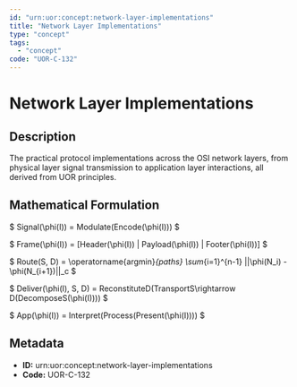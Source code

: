 ```yaml
---
id: "urn:uor:concept:network-layer-implementations"
title: "Network Layer Implementations"
type: "concept"
tags:
  - "concept"
code: "UOR-C-132"
---
```


# Network Layer Implementations

## Description

The practical protocol implementations across the OSI network layers, from physical layer signal transmission to application layer interactions, all derived from UOR principles.

## Mathematical Formulation

$
Signal(\phi(I)) = Modulate(Encode(\phi(I)))
$

$
Frame(\phi(I)) = [Header(\phi(I)) | Payload(\phi(I)) | Footer(\phi(I))]
$

$
Route(S, D) = \operatorname{argmin}_{paths} \sum_{i=1}^{n-1} ||\phi(N_i) - \phi(N_{i+1})||_c
$

$
Deliver(\phi(I), S, D) = ReconstituteD(TransportS\rightarrow D(DecomposeS(\phi(I))))
$

$
App(\phi(I)) = Interpret(Process(Present(\phi(I))))
$

## Metadata

- **ID:** urn:uor:concept:network-layer-implementations
- **Code:** UOR-C-132
